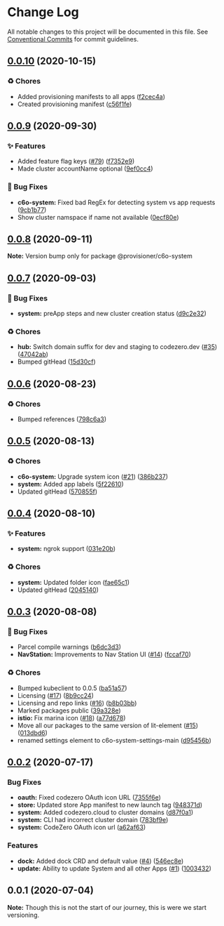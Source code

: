 # Change Log

All notable changes to this project will be documented in this file.
See [Conventional Commits](https://conventionalcommits.org) for commit guidelines.

## [0.0.10](https://github.com/c6o/provisioners/compare/v0.0.9...v0.0.10) (2020-10-15)


### ♻️ Chores

* Added provisioning manifests to all apps ([f2cec4a](https://github.com/c6o/provisioners/commit/f2cec4a84c984885819cc93b6d781927885d7429))
* Created provisioning manifest ([c56f1fe](https://github.com/c6o/provisioners/commit/c56f1feebb54281fd895a320563184917447057c))





## [0.0.9](https://github.com/c6o/provisioners/compare/v0.0.8...v0.0.9) (2020-09-30)


### ✨ Features

* Added feature flag keys ([#79](https://github.com/c6o/provisioners/issues/79)) ([f7352e9](https://github.com/c6o/provisioners/commit/f7352e9010758f3d01fee6c3d1e76c293a56daaa))
* Made cluster accountName optional ([9ef0cc4](https://github.com/c6o/provisioners/commit/9ef0cc40f337262176811886d4a9ac214939fde4))


### 🐛 Bug Fixes

* **c6o-system:** Fixed bad RegEx for detecting system vs app requests ([9cb1b77](https://github.com/c6o/provisioners/commit/9cb1b774d315063b9f00f95c557a92c4b2d3450f))
* Show cluster namspace if name not available ([0ecf80e](https://github.com/c6o/provisioners/commit/0ecf80e87fe037abd6672712df79a9624aa2fc4c))





## [0.0.8](https://github.com/c6o/provisioners/compare/v0.0.7...v0.0.8) (2020-09-11)

**Note:** Version bump only for package @provisioner/c6o-system





## [0.0.7](https://github.com/c6o/provisioners/compare/v0.0.6...v0.0.7) (2020-09-03)


### 🐛 Bug Fixes

* **system:** preApp steps and new cluster creation status ([d9c2e32](https://github.com/c6o/provisioners/commit/d9c2e325277f08401c66f9b6373d06c97642767a))


### ♻️ Chores

* **hub:** Switch domain suffix for dev and staging to codezero.dev ([#35](https://github.com/c6o/provisioners/issues/35)) ([47042ab](https://github.com/c6o/provisioners/commit/47042abe504c2e4894ec7a71d41510dfe5516b69))
* Bumped gitHead ([15d30cf](https://github.com/c6o/provisioners/commit/15d30cf8f5386a58e2873cf2dd97fdc55f8f7cd2))





## [0.0.6](https://github.com/c6o/provisioners/compare/v0.0.5...v0.0.6) (2020-08-23)


### ♻️ Chores

* Bumped references ([798c6a3](https://github.com/c6o/provisioners/commit/798c6a3f7c826d04f2327a5cfae535f2dd3d04e8))





## [0.0.5](https://github.com/c6o/provisioners/compare/v0.0.4...v0.0.5) (2020-08-13)


### ♻️ Chores

* **c6o-system:** Upgrade system icon ([#21](https://github.com/c6o/provisioners/issues/21)) ([386b237](https://github.com/c6o/provisioners/commit/386b2374a08dda1ea1fab1ab2b7ca1e2225bde71))
* **system:** Added app labels ([5f22610](https://github.com/c6o/provisioners/commit/5f226103c6a67253c82964d8b578328731dc0d1b))
* Updated gitHead ([570855f](https://github.com/c6o/provisioners/commit/570855fb1f45f0e051dedccc2acef7b83375ebac))





## [0.0.4](https://github.com/c6o/provisioners/compare/v0.0.3...v0.0.4) (2020-08-10)


### ✨ Features

* **system:** ngrok support ([031e20b](https://github.com/c6o/provisioners/commit/031e20bc25d3404155232a20a8dfc78b5256d042))


### ♻️ Chores

* **system:** Updated folder icon ([fae65c1](https://github.com/c6o/provisioners/commit/fae65c1770f61635335e88837b56e8ebe0b3c57e))
* Updated gitHead ([2045140](https://github.com/c6o/provisioners/commit/2045140b6ae8bc2e4504ff7756b7a8776c087609))





## [0.0.3](https://github.com/c6o/provisioners/compare/v0.0.2...v0.0.3) (2020-08-08)


### 🐛 Bug Fixes

* Parcel compile warnings ([b6dc3d3](https://github.com/c6o/provisioners/commit/b6dc3d3a1952dc6eb9344d201eff31c9812f3112))
* **NavStation:** Improvements to Nav Station UI ([#14](https://github.com/c6o/provisioners/issues/14)) ([fccaf70](https://github.com/c6o/provisioners/commit/fccaf7057be6de5235267fe0bbf6dc5be29e583f))


### ♻️ Chores

* Bumped kubeclient to 0.0.5 ([ba51a57](https://github.com/c6o/provisioners/commit/ba51a574b2a123bbe012be0086ec2ecbedcf487c))
* Licensing ([#17](https://github.com/c6o/provisioners/issues/17)) ([8b9cc24](https://github.com/c6o/provisioners/commit/8b9cc24ff42ff875b4234a74dfcfcfedb2acef27))
* Licensing and repo links ([#16](https://github.com/c6o/provisioners/issues/16)) ([b8b03bb](https://github.com/c6o/provisioners/commit/b8b03bbe7f30904b83cc599e61d378beb009eb38))
* Marked packages public ([39a328e](https://github.com/c6o/provisioners/commit/39a328e0225b2b773e173960f54f98052a698368))
* **istio:** Fix marina icon ([#18](https://github.com/c6o/provisioners/issues/18)) ([a77d678](https://github.com/c6o/provisioners/commit/a77d6786fe100513740c2648063e9c50092fa09a))
* Move all our packages to the same version of lit-element ([#15](https://github.com/c6o/provisioners/issues/15)) ([013dbd6](https://github.com/c6o/provisioners/commit/013dbd6377a1f52f5a3a71885e7935e0c4984a21))
* renamed settings element to c6o-system-settings-main ([d95456b](https://github.com/c6o/provisioners/commit/d95456bc1d88cb5c7a4427c5b3a98566f37e3fc5))





## [0.0.2](https://github.com/traxitt/traxitt/compare/v0.0.1...v0.0.2) (2020-07-17)


### Bug Fixes

* **oauth:** Fixed codezero OAuth icon URL ([7355f6e](https://github.com/traxitt/traxitt/commit/7355f6e7d2212555ccd32148d4faed424fe55db0))
* **store:** Updated store App manifest to new launch tag ([948371d](https://github.com/traxitt/traxitt/commit/948371d4d76d2cdc5367d34f726a51901d187076))
* **system:** Added codezero.cloud to cluster domains ([d87f0a1](https://github.com/traxitt/traxitt/commit/d87f0a14c745a38c88b609d2bf7db2f74c679815))
* **system:** CLI had incorrect cluster domain ([783bf9e](https://github.com/traxitt/traxitt/commit/783bf9e6481025125d96da409eaa72ccc68e138b))
* **system:** CodeZero OAuth icon url ([a62af63](https://github.com/traxitt/traxitt/commit/a62af63800eb272d8cd61221071eaaedc8512ef9))


### Features

* **dock:** Added dock CRD and default value ([#4](https://github.com/traxitt/traxitt/issues/4)) ([546ec8e](https://github.com/traxitt/traxitt/commit/546ec8e0183d04d05d40d350bec07c12a97e9b1c))
* **update:** Ability to update System and all other Apps ([#1](https://github.com/traxitt/traxitt/issues/1)) ([1003432](https://github.com/traxitt/traxitt/commit/100343214beec1029436da470cb67249d7cbbf79))





## 0.0.1 (2020-07-04)

**Note:** Though this is not the start of our journey, this is were we start versioning.
